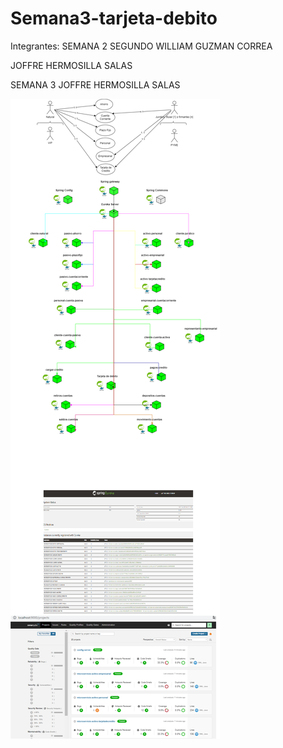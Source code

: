 # Semana3-tarjeta-debito


Integrantes:
SEMANA 2
SEGUNDO WILLIAM GUZMAN CORREA

JOFFRE HERMOSILLA SALAS


SEMANA 3
JOFFRE HERMOSILLA SALAS

![ScreenShot](https://github.com/joffrehermosilla/semana2/blob/master/Diagrama%20de%20Microservicios%20solucion%20semana2.drawio.png) 
